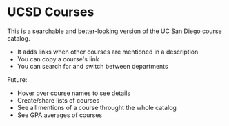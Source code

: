 # UCSD Courses

This is a searchable and better-looking version of the UC San Diego course catalog.

- It adds links when other courses are mentioned in a description
- You can copy a course's link
- You can search for and switch between departments

Future:

- Hover over course names to see details
- Create/share lists of courses
- See all mentions of a course throught the whole catalog
- See GPA averages of courses

